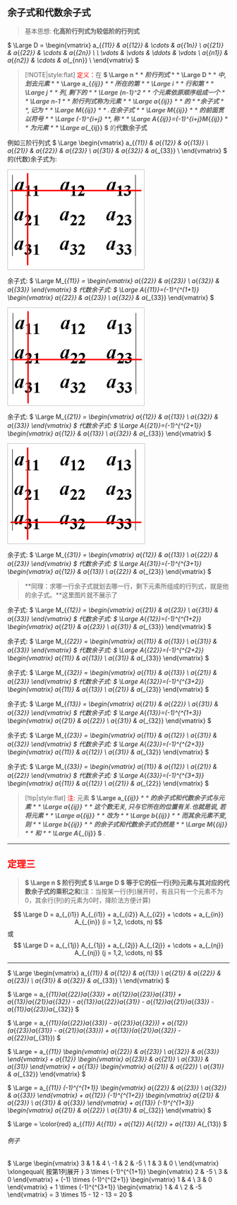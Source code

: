 
## 余子式和代数余子式

> 基本思想:  **化高阶行列式为较低阶的行列式**

$
\Large
D = 
\begin{vmatrix}
   a_{_{11}} & a_{_{12}} & \cdots & a_{_{1n}} \\
   a_{_{21}} & a_{_{22}} & \cdots & a_{_{2n}} \\
	\\
   \vdots & \vdots & \ddots & \vdots \\
   a_{_{n1}} & a_{_{n2}} & \cdots & a_{_{nn}} \\
\end{vmatrix}
$

> [!NOTE|style:flat]
> <span style='color: red'>定义：</span>在 **$ \Large n $** 阶行列式 **$ \Large D $** 中,划去元素 **$ \Large a_{_{ij}} $** 所在的第 **$ \Large i $** 行和第 **$ \Large j $** 列, 剩下的 **$ \Large (n-1)^2 $** 个元素依原顺序组成一个 **$ \Large n-1 $** 阶行列式称为元素 **$ \Large a_{_{ij}} $** 的**余子式**, 记为 **$ \Large M_{_{ij}} $** .    在余子式 **$ \Large M_{_{ij}} $** 的前面贯以符号 **$ \Large (-1)^{i+j} $** , 称 **$ \Large A_{_{ij}}=(-1)^{i+j}M_{_{ij}} $** 为元素 **$ \Large a_{_{ij}} $** 的**代数余子式**

例如三阶行列式
$
\Large
\begin{vmatrix}
   a_{_{11}} & a_{_{12}} & a_{_{13}} \\
   a_{_{21}} & a_{_{22}} & a_{_{23}} \\
   a_{_{31}} & a_{_{32}} & a_{_{33}} \\
\end{vmatrix}
$
的(代数)余子式为: 

<img src="assets/image/行列式/行列式按一行(列)展开/M11余子式.PNG" alt="M11余子式" align=center /> 

余子式:
$
\Large
M_{_{11}} = 
\begin{vmatrix}
   a_{_{22}} & a_{_{23}} \\
   a_{_{32}} & a_{_{33}}
\end{vmatrix}
$
代数余子式:
$
\Large
A_{_{11}}=(-1)^{^{1+1}} 
\begin{vmatrix}
   a_{_{22}} & a_{_{23}} \\
   a_{_{32}} & a_{_{33}}
\end{vmatrix}
$

<img src="assets/image/行列式/行列式按一行(列)展开/M21余子式.PNG" alt="M21余子式" align=center />

余子式:
$
\Large
M_{_{21}} = 
\begin{vmatrix}
   a_{_{12}} & a_{_{13}} \\
   a_{_{32}} & a_{_{33}}
\end{vmatrix}
$
代数余子式:
$
\Large
A_{_{21}}=(-1)^{^{2+1}} 
\begin{vmatrix}
   a_{_{12}} & a_{_{13}} \\
   a_{_{32}} & a_{_{33}}
\end{vmatrix}
$

<img src="assets/image/行列式/行列式按一行(列)展开/M31余子式.PNG" alt="M31余子式" align=center />

余子式:
$
\Large
M_{_{31}} = 
\begin{vmatrix}
   a_{_{12}} & a_{_{13}} \\
   a_{_{22}} & a_{_{23}}
\end{vmatrix}
$
代数余子式:
$
\Large
A_{_{31}}=(-1)^{^{3+1}} 
\begin{vmatrix}
   a_{_{12}} & a_{_{13}} \\
   a_{_{22}} & a_{_{23}}
\end{vmatrix}
$

> **同理：求哪一行余子式就划去哪一行，剩下元素所组成的行列式，就是他的余子式。**这里图片就不展示了

余子式:
$
\Large
M_{_{12}} = 
\begin{vmatrix}
   a_{_{21}} & a_{_{23}} \\
   a_{_{31}} & a_{_{33}}
\end{vmatrix}
$
代数余子式:
$
\Large
A_{_{12}}=(-1)^{^{1+2}} 
\begin{vmatrix}
   a_{_{21}} & a_{_{23}} \\
   a_{_{31}} & a_{_{33}}
\end{vmatrix}
$

余子式:
$
\Large
M_{_{22}} = 
\begin{vmatrix}
   a_{_{11}} & a_{_{13}} \\
   a_{_{31}} & a_{_{33}}
\end{vmatrix}
$
代数余子式:
$
\Large
A_{_{22}}=(-1)^{^{2+2}} 
\begin{vmatrix}
   a_{_{11}} & a_{_{13}} \\
   a_{_{31}} & a_{_{33}}
\end{vmatrix}
$

余子式:
$
\Large
M_{_{32}} = 
\begin{vmatrix}
   a_{_{11}} & a_{_{13}} \\
   a_{_{21}} & a_{_{23}}
\end{vmatrix}
$
代数余子式:
$
\Large
A_{_{32}}=(-1)^{^{3+2}} 
\begin{vmatrix}
   a_{_{11}} & a_{_{13}} \\
   a_{_{21}} & a_{_{23}}
\end{vmatrix}
$

余子式:
$
\Large
M_{_{13}} = 
\begin{vmatrix}
   a_{_{21}} & a_{_{22}} \\
   a_{_{31}} & a_{_{32}}
\end{vmatrix}
$
代数余子式:
$
\Large
A_{_{13}}=(-1)^{^{1+3}} 
\begin{vmatrix}
   a_{_{21}} & a_{_{22}} \\
   a_{_{31}} & a_{_{32}}
\end{vmatrix}
$

余子式:
$
\Large
M_{_{23}} = 
\begin{vmatrix}
   a_{_{11}} & a_{_{12}} \\
   a_{_{31}} & a_{_{32}}
\end{vmatrix}
$
代数余子式:
$
\Large
A_{_{23}}=(-1)^{^{2+3}} 
\begin{vmatrix}
   a_{_{11}} & a_{_{12}} \\
   a_{_{31}} & a_{_{32}}
\end{vmatrix}
$

余子式:
$
\Large
M_{_{33}} = 
\begin{vmatrix}
   a_{_{11}} & a_{_{12}} \\
   a_{_{21}} & a_{_{22}}
\end{vmatrix}
$
代数余子式:
$
\Large
A_{_{33}}=(-1)^{^{3+3}} 
\begin{vmatrix}
   a_{_{11}} & a_{_{12}} \\
   a_{_{21}} & a_{_{22}}
\end{vmatrix}
$

> [!tip|style:flat]
> <span style='color: red'>注:</span> 元素 **$ \Large a_{_{ij}} $** 的余子式和代数余子式与元素 **$ \Large a_{_{ij}} $** 这个数无关, 只与它所在的位置有关.  也就是说,  若将元素 **$ \Large a_{_{ij}} $** 改为 **$ \Large b_{_{ij}} $** 而其余元素不变,  则 **$ \Large b_{_{ij}} $** 的余子式和代数余子式仍然是 **$ \Large M_{_{ij}} $** 和 **$ \Large A_{_{ij}} $** .

----------

## <span style='color: red'>定理三</span>

> **$ \Large n $ 阶行列式 $ \Large D $ 等于它的任一行(列)元素与其对应的代数余子式的乘积之和**(注：当按某一行(列)展开时，有且只有一个元素不为0，其余行(列)的元素为0时，降阶法方便计算)

$$
\Large
D = a_{_{i1}} A_{_{i1}} + a_{_{i2}} A_{_{i2}} + \cdots + a_{_{in}} A_{_{in}}  (i = 1,2, \cdots, n)
$$
或
$$
\Large
D = a_{_{1j}} A_{_{1j}} + a_{_{2j}} A_{_{2j}} + \cdots + a_{_{nj}} A_{_{nj}}  (j = 1,2, \cdots, n)
$$


----------

$
\Large
\begin{vmatrix}
   a_{_{11}} & a_{_{12}} & a_{_{13}} \\
   a_{_{21}} & a_{_{22}} & a_{_{23}} \\
   a_{_{31}} & a_{_{32}} & a_{_{33}} \\
\end{vmatrix}
$

$
\Large
= a_{_{11}}a_{_{22}}a_{_{33}} + a_{_{12}}a_{_{23}}a_{_{31}} + a_{_{13}}a_{_{21}}a_{_{32}} - a_{_{13}}a_{_{22}}a_{_{31}} - a_{_{12}}a_{_{21}}a_{_{33}} - a_{_{11}}a_{_{23}}a_{_{32}}
$

$
\Large
= a_{_{11}}(a_{_{22}}a_{_{33}} - a_{_{23}}a_{_{32}}) + a_{_{12}}(a_{_{23}}a_{_{31}} - a_{_{21}}a_{_{33}}) + a_{_{13}}(a_{_{21}}a_{_{32}} - a_{_{22}}a_{_{31}})
$

$
\Large
= a_{_{11}} 
\begin{vmatrix}
   a_{_{22}} & a_{_{23}} \\
   a_{_{32}} & a_{_{33}}
\end{vmatrix} + a_{_{12}} 
\begin{vmatrix}
   a_{_{23}} & a_{_{21}} \\
   a_{_{33}} & a_{_{31}}
\end{vmatrix} + a_{_{13}} 
\begin{vmatrix}
   a_{_{21}} & a_{_{22}} \\
   a_{_{31}} & a_{_{32}}
\end{vmatrix}
$

$
\Large
= a_{_{11}} (-1)^{^{1+1}}
\begin{vmatrix}
   a_{_{22}} & a_{_{23}} \\
   a_{_{32}} & a_{_{33}}
\end{vmatrix} + a_{_{12}} (-1)^{^{1+2}}
\begin{vmatrix}
   a_{_{21}} & a_{_{23}} \\
   a_{_{31}} & a_{_{33}}
\end{vmatrix} + a_{_{13}} (-1)^{^{1+3}}
\begin{vmatrix}
   a_{_{21}} & a_{_{22}} \\
   a_{_{31}} & a_{_{32}}
\end{vmatrix}
$

$
\Large
= \color{red} a_{_{11}} A_{_{11}} + a_{_{12}} A_{_{12}} + a_{_{13}} A_{_{13}}
$


###### 例子

$
\Large
\begin{vmatrix}
   3 & 1 & 4 \\
   -1 & 2 & -5 \\
   1 & 3 & 0 \\
\end{vmatrix}
\xlongequal{ 按第1列展开 } 3 \times (-1)^{^{1+1}}
\begin{vmatrix}
   2 & -5 \\
   3 & 0
\end{vmatrix} + (-1) \times (-1)^{^{2+1}}
\begin{vmatrix}
   1 & 4 \\
   3 & 0
\end{vmatrix} + 1 \times (-1)^{^{3+1}}
\begin{vmatrix}
   1 & 4 \\
   2 & -5
\end{vmatrix}
= 3 \times 15 - 12 - 13 = 20 
$








